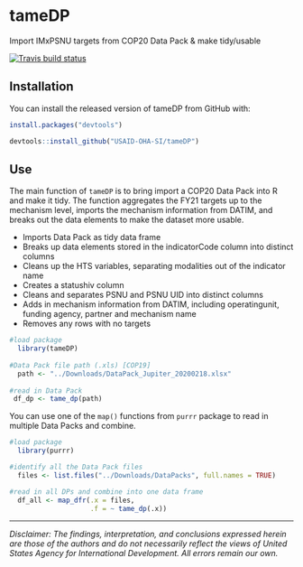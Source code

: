 # tameDP

Import IMxPSNU targets from COP20 Data Pack & make tidy/usable

[![Travis build status](https://travis-ci.org/USAID-OHA-SI/tameDP.svg?branch=master)](https://travis-ci.org/USAID-OHA-SI/tameDP)

## Installation

You can install the released version of tameDP from GitHub with:

``` r
install.packages("devtools")

devtools::install_github("USAID-OHA-SI/tameDP")
```

## Use

The main function of `tameDP` is to bring import a COP20 Data Pack into R and make it tidy. The function aggregates the FY21 targets up to the mechanism level, imports the mechanism information from DATIM, and breaks out the data elements to make the dataset more usable. 


- Imports Data Pack as tidy data frame
- Breaks up data elements stored in the indicatorCode column into distinct columns
- Cleans up the HTS variables, separating modalities out of the indicator name
- Creates a statushiv column
- Cleans and separates PSNU and PSNU UID into distinct columns
- Adds in mechanism information from DATIM, including operatingunit, funding agency, partner and mechanism name
- Removes any rows with no targets


``` r
#load package
  library(tameDP)
  
#Data Pack file path (.xls) [COP19]
  path <- "../Downloads/DataPack_Jupiter_20200218.xlsx"
  
#read in Data Pack
 df_dp <- tame_dp(path)
```

You can use one of the `map()` functions from `purrr` package to read in multiple Data Packs and combine.

``` r
#load package
  library(purrr)

#identify all the Data Pack files
  files <- list.files("../Downloads/DataPacks", full.names = TRUE)

#read in all DPs and combine into one data frame
  df_all <- map_dfr(.x = files,
                    .f = ~ tame_dp(.x))
```

---

*Disclaimer: The findings, interpretation, and conclusions expressed herein are those of the authors and do not necessarily reflect the views of United States Agency for International Development. All errors remain our own.*
